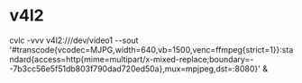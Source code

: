 # v4l2

cvlc -vvv v4l2:///dev/video1 --sout '#transcode{vcodec=MJPG,width=640,vb=1500,venc=ffmpeg{strict=1}}:standard{access=http{mime=multipart/x-mixed-replace;boundary=--7b3cc56e5f51db803f790dad720ed50a},mux=mpjpeg,dst=:8080}' &
